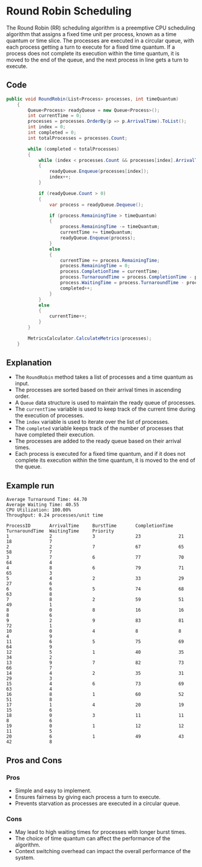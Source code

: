 # Round Robin Scheduling

The Round Robin (RR) scheduling algorithm is a preemptive CPU scheduling algorithm that assigns a fixed time unit per process, known as a time quantum or time slice. The processes are executed in a circular queue, with each process getting a turn to execute for a fixed time quantum. If a process does not complete its execution within the time quantum, it is moved to the end of the queue, and the next process in line gets a turn to execute.

## Code
```csharp
public void RoundRobin(List<Process> processes, int timeQuantum)
    {
        Queue<Process> readyQueue = new Queue<Process>();
        int currentTime = 0;
        processes = processes.OrderBy(p => p.ArrivalTime).ToList();
        int index = 0;
        int completed = 0;
        int totalProcesses = processes.Count;

        while (completed < totalProcesses)
        {
            while (index < processes.Count && processes[index].ArrivalTime <= currentTime)
            {
                readyQueue.Enqueue(processes[index]);
                index++;
            }

            if (readyQueue.Count > 0)
            {
                var process = readyQueue.Dequeue();

                if (process.RemainingTime > timeQuantum)
                {
                    process.RemainingTime -= timeQuantum;
                    currentTime += timeQuantum;
                    readyQueue.Enqueue(process);
                }
                else
                {
                    currentTime += process.RemainingTime;
                    process.RemainingTime = 0;
                    process.CompletionTime = currentTime;
                    process.TurnaroundTime = process.CompletionTime - process.ArrivalTime;
                    process.WaitingTime = process.TurnaroundTime - process.BurstTime;
                    completed++;
                }
            }
            else
            {
                currentTime++;
            }
        }

        MetricsCalculator.CalculateMetrics(processes);
    }
```

## Explanation
- The `RoundRobin` method takes a list of processes and a time quantum as input.
- The processes are sorted based on their arrival times in ascending order.
- A `Queue` data structure is used to maintain the ready queue of processes.
- The `currentTime` variable is used to keep track of the current time during the execution of processes.
- The `index` variable is used to iterate over the list of processes.
- The `completed` variable keeps track of the number of processes that have completed their execution.
- The processes are added to the ready queue based on their arrival times.
- Each process is executed for a fixed time quantum, and if it does not complete its execution within the time quantum, it is moved to the end of the queue.

## Example run

```Performance Metrics:
Average Turnaround Time: 44.70
Average Waiting Time: 40.55
CPU Utilization: 100.00%
Throughput: 0.24 processes/unit time

ProcessID       ArrivalTime     BurstTime       CompletionTime  TurnaroundTime  WaitingTime     Priority
1               2               3               23              21              18              7
2               2               7               67              65              58              7
3               7               6               77              70              64              4
4               8               6               79              71              65              3
5               4               2               33              29              27              6
6               6               5               74              68              63              8
7               8               2               59              51              49              1
8               0               8               16              16              8               6
9               2               9               83              81              72              1
10              0               4               8               8               4               9
11              6               5               75              69              64              9
12              5               1               40              35              34              2
13              9               7               82              73              66              7
14              4               2               35              31              29              3
15              4               6               73              69              63              4
16              8               1               60              52              51              8
17              1               4               20              19              15              6
18              0               3               11              11              8               6
19              0               1               12              12              11              5
20              6               1               49              43              42              8
```

## Pros and Cons

### Pros

- Simple and easy to implement.
- Ensures fairness by giving each process a turn to execute.
- Prevents starvation as processes are executed in a circular queue.

### Cons

- May lead to high waiting times for processes with longer burst times.
- The choice of time quantum can affect the performance of the algorithm.
- Context switching overhead can impact the overall performance of the system.